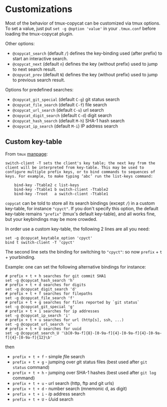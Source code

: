 # Customizations

Most of the behavior of tmux-copycat can be customized via tmux options.<br/>
To set a value, just put `set -g @option 'value'` in your `.tmux.conf` before
loading the tmux-copycat plugin.

Other options:

- `@copycat_search` (default `/`) defines the key-binding used (after prefix) to
  start an interactive search.
- `@copycat_next` (default `n`) defines the key (without prefix) used to jump to
  next search result.
- `@copycat_prev` (default `N`) defines the key (without prefix) used to jump to
  previous search result.

Options for predefined searches:

- `@copycat_git_special` (default `C-g`) git status search
- `@copycat_file_search` (default `C-f`) file search
- `@copycat_url_search` (default `C-u`) url search
- `@copycat_digit_search` (default `C-d`) digit search
- `@copycat_hash_search` (default `M-h`) SHA-1 hash search
- `@copycat_ip_search` (default `M-i`) IP address search

## Custom key-table

From `tmux` [manpage](tmux.github.io):

    switch-client -T sets the client's key table; the next key from the client will be interpreted from key-table. This may be used to configure multiple prefix keys, or to bind commands to sequences of keys. For example, to make typing ‘abc’ run the list-keys command:

        bind-key -Ttable2 c list-keys
        bind-key -Ttable1 b switch-client -Ttable2
        bind-key -Troot   a switch-client -Ttable1

`copycat` can be told to store all its search bindings (except `/`) in a custom key-table, for instance `"cpyct"`. If you don't specify this option, the default key-table remains `"prefix"` (tmux's default key-table), and all works fine, but your keybindings may be more crowded.

In order use a custom key-table, the following 2 lines are all you need:

    set -g @copycat_keytable_option 'cpyct'
    bind t switch-client -T 'cpyct'

The second line sets the binding for switching to `"cpyct"`: so now `prefix` + `t` + yourbinding.

Example: one can set the following alternative bindings for instance:

    # prefix + t + h searches for git commit SHA1
    set -g @copycat_hash_search 'h'
    # prefix + t + d searches for digits
    set -g @copycat_digit_search 'd'
    # prefix + t + f searches for filepaths
    set -g @copycat_file_search 'f'
    # prefix + t + g searches for files reported by `git status`
    set -g @copycat_git_special 'g'
    # prefix + t + i searches for ip addresses
    set -g @copycat_ip_search 'i'
    # prefix + t + u searches for url (http[s], ssh, ...)
    set -g @copycat_url_search 'u'
    # prefix + t + U searches for uuid
    set -g @copycat_search_U '\b[0-9a-f]{8}-[0-9a-f]{4}-[0-9a-f]{4}-[0-9a-f]{4}-[0-9a-f]{12}\b'

then

- `prefix + t + f` - simple *f*ile search
- `prefix + t + g` - jumping over *g*it status files (best used after `git status` command)
- `prefix + t + h` - jumping over SHA-1 hashes (best used after `git log` command)
- `prefix + t + u` - *u*rl search (http, ftp and git urls)
- `prefix + t + d` - number search (mnemonic d, as digit)
- `prefix + t + i` - *i*p address search
- `prefix + t + U` - *U*uid search

